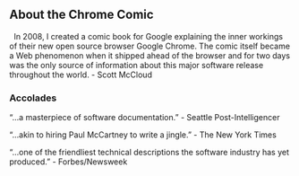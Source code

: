 ## About the Chrome Comic <a hef="http://www.scottmccloud.com/">

&nbsp;&nbsp;In 2008, I created a comic book for Google explaining the inner workings of their new open source browser Google Chrome.
The comic itself became a Web phenomenon when it shipped ahead of the browser and for two days was the only source of information about this major software release throughout the world.&nbsp;&#45;&nbsp;Scott McCloud

### Accolades

“...a masterpiece of software documentation.”&nbsp;&#45;&nbsp;Seattle Post&#45;Intelligencer

“...akin to hiring Paul McCartney to write a jingle.”&nbsp;&#45;&nbsp;The New York Times

“...one of the friendliest technical descriptions the software industry has yet produced.”&nbsp;&#45;&nbsp;Forbes/Newsweek

